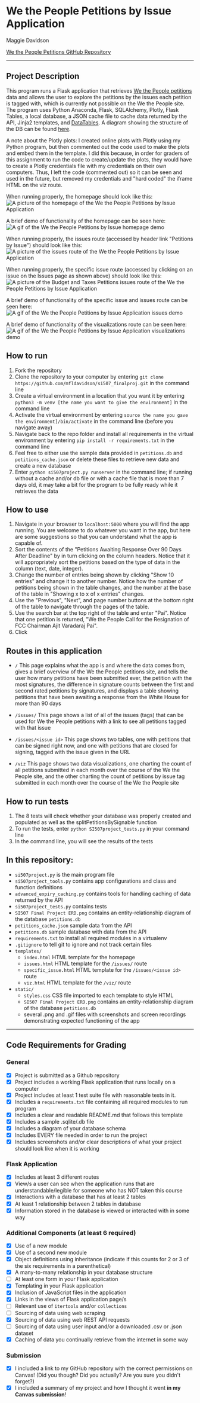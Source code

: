 # We the People Petitions by Issue Application

Maggie Davidson

[We the People Petitions GitHub Repository](https://github.com/mfldavidson/si507_finalproj)

---

## Project Description

This program runs a Flask application that retrieves [We the People petitions](https://petitions.whitehouse.gov/) data and allows the user to explore the petitions by the issues each petition is tagged with, which is currently not possible on the We the People site. The program uses Python Anaconda, Flask, SQLAlchemy, Plotly, Flask Tables, a local database, a JSON cache file to cache data returned by the API, Jinja2 templates, and [DataTables](https://datatables.net/). A diagram showing the structure of the DB can be found [here](https://github.com/mfldavidson/si507_finalproj/blob/master/static/SI507%20Final%20Project%20ERD.png).

A note about the Plotly plots: I created online plots with Plotly using my Python program, but then commented out the code used to make the plots and embed them in the template. I did this because, in order for graders of this assignment to run the code to create/update the plots, they would have to create a Plotly credentials file with my credentials on their own computers. Thus, I left the code (commented out) so it can be seen and used in the future, but removed my credentials and "hard coded" the iframe HTML on the viz route.

When running properly, the homepage should look like this:
![A picture of the homepage of the We the People Petitions by Issue Application](https://github.com/mfldavidson/si507_finalproj/blob/master/static/index-shot.png?raw=true)

A brief demo of functionality of the homepage can be seen here:
![A gif of the We the People Petitions by Issue homepage demo](https://github.com/mfldavidson/si507_finalproj/blob/master/static/index-demo.gif?raw=true)

When running properly, the issues route (accessed by header link "Petitions by Issue") should look like this:
![A picture of the issues route of the We the People Petitions by Issue Application](https://github.com/mfldavidson/si507_finalproj/blob/master/static/issues-shot.png?raw=true)

When running properly, the specific issue route (accessed by clicking on an issue on the Issues page as shown above) should look like this:
![A picture of the Budget and Taxes Petitions issues route of the We the People Petitions by Issue Application](https://github.com/mfldavidson/si507_finalproj/blob/master/static/spec-issue-shot.png?raw=true)

A brief demo of functionality of the specific issue and issues route can be seen here:
![A gif of the We the People Petitions by Issue Application issues demo](https://github.com/mfldavidson/si507_finalproj/blob/master/static/spec-issue-demo.gif?raw=true)

A brief demo of functionality of the visualizations route can be seen here:
![A gif of the We the People Petitions by Issue Application visualizations demo](https://github.com/mfldavidson/si507_finalproj/blob/master/static/viz-demo.gif)

## How to run

1. Fork the repository
2. Clone the repository to your computer by entering `git clone https://github.com/mfldavidson/si507_finalproj.git` in the command line
3. Create a virtual environment in a location that you want it by entering `python3 -m venv [the name you want to give the environment]` in the command line
4. Activate the virtual environment by entering `source the name you gave the environment]/bin/activate` in the command line (before you navigate away)
5. Navigate back to the repo folder and install all requirements in the virtual environment by entering `pip install -r requirements.txt` in the command line
6. Feel free to either use the sample data provided in `petitions.db` and `petitions_cache.json` or delete these files to retrieve new data and create a new database
7. Enter `python si507project.py runserver` in the command line; if running without a cache and/or db file or with a cache file that is more than 7 days old, it may take a bit for the program to be fully ready while it retrieves the data

## How to use

1. Navigate in your browser to `localhost:5000` where you will find the app running. You are welcome to do whatever you want in the app, but here are some suggestions so that you can understand what the app is capable of.
2. Sort the contents of the "Petitions Awaiting Response Over 90 Days After Deadline" by in turn clicking on the column headers. Notice that it will appropriately sort the petitions based on the type of data in the column (text, date, integer).
3. Change the number of entries being shown by clicking "Show 10 entries" and change it to another number. Notice how the number of petitions being shown in the table changes, and the number at the base of the table in "Showing x to x of x entries" changes.
4. Use the "Previous", "Next", and page number buttons at the bottom right of the table to navigate through the pages of the table.
5. Use the search bar at the top right of the table and enter "Pai". Notice that one petition is returned, "We the People Call for the Resignation of FCC Chairman Ajit Varadaraj Pai".
6. Click

## Routes in this application
- `/` This page explains what the app is and where the data comes from, gives a brief overview of the We the People petitions site, and tells the user how many petitions have been submitted ever, the petition with the most signatures, the difference in signature counts between the first and second rated petitions by signatures, and displays a table showing petitions that have been awaiting a response from the White House for more than 90 days

- `/issues/` This page shows a list of all of the issues (tags) that can be used for We the People petitions with a link to see all petitions tagged with that issue

- `/issues/<issue id>` This page shows two tables, one with petitions that can be signed right now, and one with petitions that are closed for signing, tagged with the issue given in the URL

- `/viz` This page shows two data visualizations, one charting the count of all petitions submitted in each month over the course of the We the People site, and the other charting the count of petitions by issue tag submitted in each month over the course of the We the People site

## How to run tests
1. The 8 tests will check whether your database was properly created and populated as well as the splitPetitionsBySignable function
2. To run the tests, enter `python SI507project_tests.py` in your command line
3. In the command line, you will see the results of the tests

## In this repository:
- `si507project.py` is the main program file
- `si507project_tools.py` contains app configurations and class and function definitions
- `advanced_expiry_caching.py` contains tools for handling caching of data returned by the API
- `si507project_tests.py` contains tests
- `SI507 Final Project ERD.png` contains an entity-relationship diagram of the database `petitions.db`
- `petitions_cache.json` sample data from the API
- `petitions.db` sample database with data from the API
- `requirements.txt` to install all required modules in a virtualenv
- `.gitignore` to tell git to ignore and not track certain files
- `templates/`
  - `index.html` HTML template for the homepage
  - `issues.html` HTML template for the `/issues/` route
  - `specific_issue.html` HTML template for the `/issues/<issue id>` route
  - `viz.html` HTML template for the `/viz/` route
- `static/`
  - `styles.css` CSS file imported to each template to style HTML
  - `SI507 Final Project ERD.png` contains an entity-relationship diagram of the database `petitions.db`
  - several .png and .gif files with screenshots and screen recordings demonstrating expected functioning of the app

---
## Code Requirements for Grading

### General
- [x] Project is submitted as a Github repository
- [x] Project includes a working Flask application that runs locally on a computer
- [x] Project includes at least 1 test suite file with reasonable tests in it.
- [x] Includes a `requirements.txt` file containing all required modules to run program
- [x] Includes a clear and readable README.md that follows this template
- [x] Includes a sample .sqlite/.db file
- [x] Includes a diagram of your database schema
- [x] Includes EVERY file needed in order to run the project
- [x] Includes screenshots and/or clear descriptions of what your project should look like when it is working

### Flask Application
- [x] Includes at least 3 different routes
- [x] View/s a user can see when the application runs that are understandable/legible for someone who has NOT taken this course
- [x] Interactions with a database that has at least 2 tables
- [x] At least 1 relationship between 2 tables in database
- [x] Information stored in the database is viewed or interacted with in some way

### Additional Components (at least 6 required)
- [x] Use of a new module
- [x] Use of a second new module
- [x] Object definitions using inheritance (indicate if this counts for 2 or 3 of the six requirements in a parenthetical)
- [x] A many-to-many relationship in your database structure
- [ ] At least one form in your Flask application
- [x] Templating in your Flask application
- [x] Inclusion of JavaScript files in the application
- [x] Links in the views of Flask application page/s
- [ ] Relevant use of `itertools` and/or `collections`
- [ ] Sourcing of data using web scraping
- [x] Sourcing of data using web REST API requests
- [ ] Sourcing of data using user input and/or a downloaded .csv or .json dataset
- [x] Caching of data you continually retrieve from the internet in some way

### Submission
- [x] I included a link to my GitHub repository with the correct permissions on Canvas! (Did you though? Did you actually? Are you sure you didn't forget?)
- [x] I included a summary of my project and how I thought it went **in my Canvas submission**!
